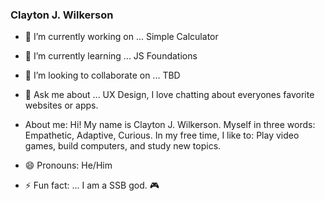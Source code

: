 ###                                                            Clayton J. Wilkerson

- 🔭 I’m currently working on ... 
Simple Calculator

- 🌱 I’m currently learning ...
JS Foundations

- 👯 I’m looking to collaborate on ...
TBD

- 💬 Ask me about ...
  UX Design, I love chatting about everyones favorite websites or apps.

- About me:
Hi! My name is Clayton J. Wilkerson. Myself in three words: Empathetic, Adaptive, Curious.
In my free time, I like to: Play video games, build computers, and study new topics.

- 😄 Pronouns:
He/Him

- ⚡ Fun fact: ...
I am a SSB god. 🎮

